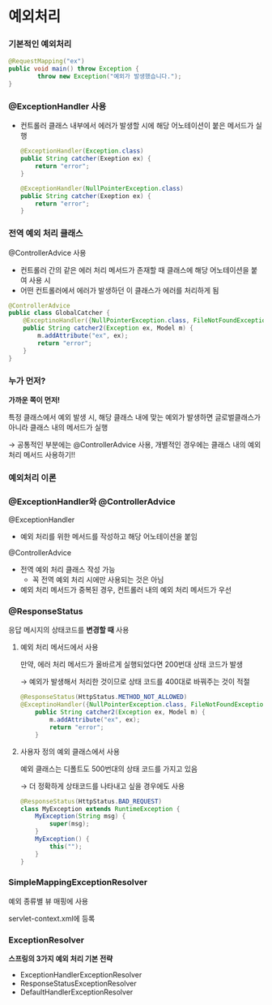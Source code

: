 # 예외처리
### 기본적인 예외처리
```java
@RequestMapping("ex")
public void main() throw Exception {
		throw new Exception("예외가 발생했습니다.");	
}
```

### @ExceptionHandler 사용

- 컨트롤러 클래스 내부에서 에러가 발생할 시에 해당 어노테이션이 붙은 메서드가 실행
    
    ```java
    @ExceptionHandler(Exception.class)
    public String catcher(Exeption ex) {
    	return "error";
    }
    
    @ExceptionHandler(NullPointerException.class)
    public String catcher(Exeption ex) {
    	return "error";
    }
    ```
    

### 전역 예외 처리 클래스

@ControllerAdvice 사용

- 컨트롤러 간의 같은 에러 처리 메서드가 존재할 때 클래스에 해당 어노테이션을 붙여 사용 시
- 어떤 컨트롤러에서 에러가 발생하던 이 클래스가 에러를 처리하게 됨

```java
@ControllerAdvice
public class GlobalCatcher {
	@ExceptinoHandler({NullPointerException.class, FileNotFoundException.class})
	public String catcher2(Exception ex, Model m) {
		m.addAttribute("ex", ex);
		return "error";
	}
}
```

### 누가 먼저?

**가까운 쪽이 먼저!**

특정 클래스에서 예외 발생 시, 해당 클래스 내에 맞는 예외가 발생하면 글로벌클래스가 아니라 클래스 내의 메서드가 실행

→ 공통적인 부분에는 @ControllerAdvice 사용, 개별적인 경우에는 클래스 내의 예외 처리 메서드 사용하기!!

### 예외처리 이론
### @ExceptionHandler와 @ControllerAdvice

@ExceptionHandler

- 예외 처리를 위한 메서드를 작성하고 해당 어노테이션을 붙임

@ControllerAdvice

- 전역 예외 처리 클래스 작성 가능
    - 꼭 전역 예외 처리 시에만 사용되는 것은 아님
- 예외 처리 메서드가 중복된 경우, 컨트롤러 내의 예외 처리 메서드가 우선

### @ResponseStatus

응답 메시지의 상태코드를 **변경할 때** 사용

1. 예외 처리 메서드에서 사용
    
    만약, 에러 처리 메서드가 올바르게 실행되었다면 200번대 상태 코드가 발생
    
    → 예외가 발생해서 처리한 것이므로 상태 코드를 400대로 바꿔주는 것이 적절
    
    ```java
    @ResponseStatus(HttpStatus.METHOD_NOT_ALLOWED)
    @ExceptinoHandler({NullPointerException.class, FileNotFoundException.class})
    	public String catcher2(Exception ex, Model m) {
    		m.addAttribute("ex", ex);
    		return "error";
    	}
    ```
    
2. 사용자 정의 예외 클래스에서 사용
    
    예외 클래스는 디폴트도 500번대의 상태 코드를 가지고 있음
    
    → 더 정확하게 상태코드를 나타내고 싶을 경우에도 사용
    
    ```java
    @ResponseStatus(HttpStatus.BAD_REQUEST)
    class MyException extends RuntimeException {
    	MyException(String msg) {
    		super(msg);
    	}
    	MyException() {
    		this("");
    	}
    }
    ```
    

### SimpleMappingExceptionResolver

예외 종류별 뷰 매핑에 사용

servlet-context.xml에 등록

### ExceptionResolver
**스프링의 3가지 예외 처리 기본 전략**

- ExceptionHandlerExceptionResolver
- ResponseStatusExceptionResolver
- DefaultHandlerExceptionResolver